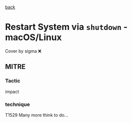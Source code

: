 [back](../index.md)
# Restart System via `shutdown` - macOS/Linux
Cover by sigma :x: 
## MITRE
### Tactic
impact
### technique
T1529
Many more think to do...